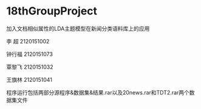 # 18thGroupProject
加入文档相似属性的LDA主题模型在新闻分类语料库上的应用

李  超	2120151002	

钟行福	2120151073

覃黎飞	2120151032

王旗林	2120151041

程序运行包括两部分源程序&数据集&结果.rar以及20news.rar和TDT2.rar两个数据集文件
